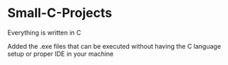 # Small-C-Projects

Everything is written in C

Added the .exe files that can be executed without having the C language setup or proper IDE in your machine
